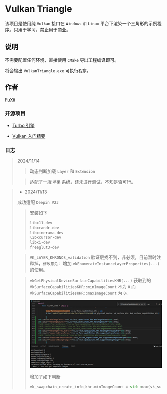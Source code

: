 # Vulkan Triangle

该项目是使用纯 `Vulkan` 接口在 `Windows` 和 `Linux` 平台下渲染一个三角形的示例程序。只用于学习，禁止用于商业。

## 说明

不需要配置任何环境，直接使用 `CMake` 导出工程编译即可。

将会输出 `VulkanTriangle.exe` 可执行程序。

## 作者

[FuXii](https://github.com/FuXiii)

### 开源项目

* [Turbo  引擎](https://github.com/FuXiii/Turbo)

* [Vulkan 入门精要](https://fuxiii.github.io/Essentials.of.Vulkan/index.html)

### 日志

> 2024/11/14
>
> >动态判断加载 `Layer` 和 `Extension`
>
> >适配了一版 `苹果` 系统，还未进行测试，不知是否可行。

> * 2024/11/13
>
> 成功适配 `Deepin V23`
>
> >安装如下
> >
> > ``` console
> > libx11-dev
> > libxrandr-dev 
> > libxinerama-dev
> > libxcursor-dev
> > libxi-dev
> > freeglut3-dev
> > ```
>
> > `VK_LAYER_KHRONOS_validation` 验证层找不到，非必须，目前暂时注释掉，`修改意见：` 增加 `vkEnumerateInstanceLayerProperties(...)` 的使用。
>
> > `vkGetPhysicalDeviceSurfaceCapabilitiesKHR(...)` 获取到的 `VkSurfaceCapabilitiesKHR::minImageCount` 不为 `0` 而 `VkSurfaceCapabilitiesKHR::maxImageCount` 为 `0`。
>>
>> ![test](./doc/surface_max_min_image.png)
>>
>> 增加了如下判断
>>
>> ```cpp
>>vk_swapchain_create_info_khr.minImageCount = std::max(vk_surface_capabilities_khrminImageCount, vk_surface_capabilities_khr.maxImageCount);
>> ```
